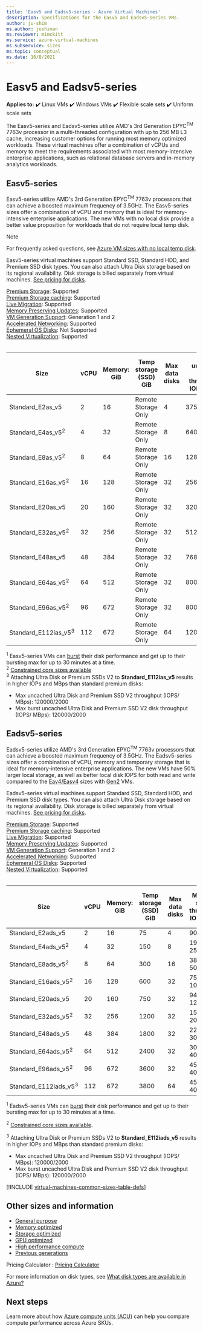 ```yaml
---
title: 'Easv5 and Eadsv5-series - Azure Virtual Machines'
description: Specifications for the Easv5 and Eadsv5-series VMs.
author: ju-shim
ms.author: jushiman
ms.reviewer: mimckitt
ms.service: azure-virtual-machines
ms.subservice: sizes
ms.topic: conceptual
ms.date: 10/8/2021
---
```


# Easv5 and Eadsv5-series

**Applies to:** :heavy_check_mark: Linux VMs :heavy_check_mark: Windows VMs :heavy_check_mark: Flexible scale sets :heavy_check_mark: Uniform scale sets

The Easv5-series and Eadsv5-series utilize AMD's 3rd Generation EPYC<sup>TM</sup> 7763v processor in a multi-threaded configuration with up to 256 MB L3 cache, increasing customer options for running most memory optimized workloads. These virtual machines offer a combination of vCPUs and memory to meet the requirements associated with most memory-intensive enterprise applications, such as relational database servers and in-memory analytics workloads.

## Easv5-series

Easv5-series utilize AMD's 3rd Generation EPYC<sup>TM</sup> 7763v processors that can achieve a boosted maximum frequency of 3.5GHz. The Easv5-series sizes offer a combination of vCPU and memory that is ideal for memory-intensive enterprise applications. The new VMs with no local disk provide a better value proposition for workloads that do not require local temp disk.

> [!NOTE]
> For frequently asked questions, see [Azure VM sizes with no local temp disk](azure-vms-no-temp-disk.yml).

Easv5-series virtual machines support Standard SSD, Standard HDD, and Premium SSD disk types. You can also attach Ultra Disk storage based on its regional availability. Disk storage is billed separately from virtual machines. [See pricing for disks](https://azure.microsoft.com/pricing/details/managed-disks/).

[Premium Storage](premium-storage-performance.md): Supported <br>
[Premium Storage caching](premium-storage-performance.md): Supported <br>
[Live Migration](maintenance-and-updates.md): Supported <br>
[Memory Preserving Updates](maintenance-and-updates.md): Supported <br>
[VM Generation Support](generation-2.md): Generation 1 and 2 <br>
[Accelerated Networking](/azure/virtual-network/create-vm-accelerated-networking-cli): Supported <br>
[Ephemeral OS Disks](ephemeral-os-disks.md): Not Supported <br>
[Nested Virtualization](/virtualization/hyper-v-on-windows/user-guide/nested-virtualization): Supported <br>
<br>

| Size | vCPU | Memory: GiB | Temp storage (SSD) GiB | Max data disks | Max uncached disk throughput: IOPS/MBps | Max burst uncached disk throughput: IOPS/MBps<sup>1</sup> | Max NICs | Max network bandwidth (Mbps) |
|---|---|---|---|---|---|---|---|---|
| Standard_E2as_v5              | 2   | 16  | Remote Storage Only | 4  | 3750/82      | 10000/600   | 2 | 12500 |
| Standard_E4as_v5<sup>2</sup>  | 4   | 32  | Remote Storage Only | 8  | 6400/144     | 20000/600   | 2 | 12500 |
| Standard_E8as_v5<sup>2</sup>  | 8   | 64  | Remote Storage Only | 16 | 12800/200    | 20000/600   | 4 | 12500 |
| Standard_E16as_v5<sup>2</sup> | 16  | 128 | Remote Storage Only | 32 | 25600/384    | 40000/800   | 8 | 12500 |
| Standard_E20as_v5             | 20  | 160 | Remote Storage Only | 32 | 32000/480    | 64000/1000  | 8 | 12500 |
| Standard_E32as_v5<sup>2</sup> | 32  | 256 | Remote Storage Only | 32 | 51200/768    | 80000/1600  | 8 | 16000 |
| Standard_E48as_v5             | 48  | 384 | Remote Storage Only | 32 | 76800/1152   | 80000/2000  | 8 | 24000 |
| Standard_E64as_v5<sup>2</sup> | 64  | 512 | Remote Storage Only | 32 | 80000/1200   | 80000/2000  | 8 | 32000 |
| Standard_E96as_v5<sup>2</sup> | 96  | 672 | Remote Storage Only | 32 | 80000/1600   | 80000/2000  | 8 | 40000 |
| Standard_E112ias_v5<sup>3</sup>   | 112 | 672 | Remote Storage Only | 64 | 120000/2000 | 120000/2000 | 8 | 50000 |

<sup>1</sup> Easv5-series VMs can [burst](disk-bursting.md) their disk performance and get up to their bursting max for up to 30 minutes at a time.<br>
<sup>2</sup> [Constrained core sizes available](constrained-vcpu.md)<br>
<sup>3</sup> Attaching Ultra Disk or Premium SSDs V2 to **Standard_E112ias_v5** results in higher IOPs and MBps than standard premium disks:
- Max uncached Ultra Disk and Premium SSD V2 throughput (IOPS/ MBps): 120000/2000 
- Max burst uncached Ultra Disk and Premium SSD V2 disk throughput (IOPS/ MBps): 120000/2000


## Eadsv5-series

Eadsv5-series utilize AMD's 3rd Generation EPYC<sup>TM</sup> 7763v processors that can achieve a boosted maximum frequency of 3.5GHz. The Eadsv5-series sizes offer a combination of vCPU, memory and temporary storage that is ideal for memory-intensive enterprise applications. The new VMs have 50% larger local storage, as well as better local disk IOPS for both read and write compared to the [Eav4/Easv4](eav4-easv4-series.md) sizes with [Gen2](generation-2.md) VMs.

Eadsv5-series virtual machines support Standard SSD, Standard HDD, and Premium SSD disk types. You can also attach Ultra Disk storage based on its regional availability. Disk storage is billed separately from virtual machines. [See pricing for disks](https://azure.microsoft.com/pricing/details/managed-disks/).

[Premium Storage](premium-storage-performance.md): Supported <br>
[Premium Storage caching](premium-storage-performance.md): Supported <br>
[Live Migration](maintenance-and-updates.md): Supported <br>
[Memory Preserving Updates](maintenance-and-updates.md): Supported <br>
[VM Generation Support](generation-2.md): Generation 1 and 2 <br>
[Accelerated Networking](/azure/virtual-network/create-vm-accelerated-networking-cli): Supported <br>
[Ephemeral OS Disks](ephemeral-os-disks.md): Supported <br>
[Nested Virtualization](/virtualization/hyper-v-on-windows/user-guide/nested-virtualization): Supported <br>
<br>

| Size | vCPU | Memory: GiB | Temp storage (SSD) GiB | Max data disks | Max temp storage throughput: IOPS/MBps | Max uncached disk throughput: IOPS/MBps | Max burst uncached disk throughput: IOPS/MBps<sup>1</sup> | Max NICs | Max network bandwidth (Mbps) |
|---|---|---|---|---|---|---|---|---|---|
| Standard_E2ads_v5              | 2   | 16  | 75   | 4  | 9000 / 125    | 3750/82       | 10000/600   | 2 | 12500 |
| Standard_E4ads_v5<sup>2</sup>  | 4   | 32  | 150  | 8  | 19000 / 250   | 6400/144      | 20000/600   | 2 | 12500 |
| Standard_E8ads_v5<sup>2</sup>  | 8   | 64  | 300  | 16 | 38000 / 500   | 12800/200     | 20000/600   | 4 | 12500 |
| Standard_E16ads_v5<sup>2</sup> | 16  | 128 | 600  | 32 | 75000 / 1000  | 25600/384     | 40000/800   | 8 | 12500 |
| Standard_E20ads_v5             | 20  | 160 | 750  | 32 | 94000 / 1250  | 32000/480     | 64000/1000  | 8 | 12500 |
| Standard_E32ads_v5<sup>2</sup> | 32  | 256 | 1200 | 32 | 150000 / 2000 | 51200/768     | 80000/1600  | 8 | 16000 |
| Standard_E48ads_v5             | 48  | 384 | 1800 | 32 | 225000 / 3000 | 76800/1152    | 80000/2000  | 8 | 24000 |
| Standard_E64ads_v5<sup>2</sup> | 64  | 512 | 2400 | 32 | 300000 / 4000 | 80000/1200    | 80000/2000  | 8 | 32000 |
| Standard_E96ads_v5<sup>2</sup> | 96  | 672 | 3600 | 32 | 450000 / 4000 | 80000/1600    | 80000/2000  | 8 | 40000 |
| Standard_E112iads_v5<sup>3</sup> | 112 | 672 | 3800 | 64 | 450000 / 4000 | 120000/2000   | 120000/2000 | 8 | 50000 |

<sup>1</sup> Eadsv5-series VMs can [burst](disk-bursting.md) their disk performance and get up to their bursting max for up to 30 minutes at a time.

<sup>2</sup> [Constrained core sizes available](constrained-vcpu.md).

<sup>3</sup> Attaching Ultra Disk or Premium SSDs V2 to **Standard_E112iads_v5** results in higher IOPs and MBps than standard premium disks:
- Max uncached Ultra Disk and Premium SSD V2 throughput (IOPS/ MBps): 120000/2000 
- Max burst uncached Ultra Disk and Premium SSD V2 disk throughput (IOPS/ MBps): 120000/2000

[!INCLUDE [virtual-machines-common-sizes-table-defs](../../includes/virtual-machines-common-sizes-table-defs.md)]

## Other sizes and information

- [General purpose](sizes-general.md)
- [Memory optimized](sizes-memory.md)
- [Storage optimized](sizes-storage.md)
- [GPU optimized](sizes-gpu.md)
- [High performance compute](sizes-hpc.md)
- [Previous generations](sizes-previous-gen.md)

Pricing Calculator : [Pricing Calculator](https://azure.microsoft.com/pricing/calculator/)

For more information on disk types, see [What disk types are available in Azure?](disks-types.md)

## Next steps

Learn more about how [Azure compute units (ACU)](acu.md) can help you compare compute performance across Azure SKUs.
